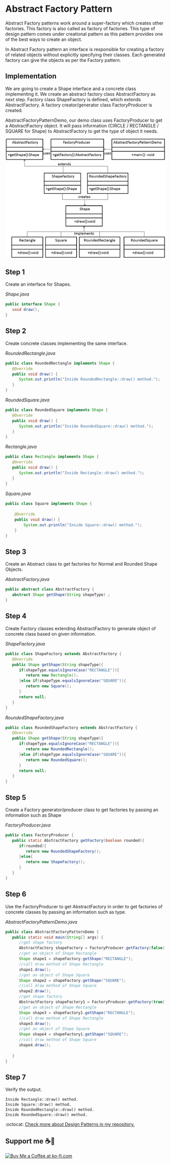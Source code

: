 # Abstract Factory Pattern

Abstract Factory patterns work around a super-factory which creates other factories. This factory is also called as factory of factories. This type of design pattern comes under creational pattern as this pattern provides one of the best ways to create an object.

In Abstract Factory pattern an interface is responsible for creating a factory of related objects without explicitly specifying their classes. Each generated factory can give the objects as per the Factory pattern.

## Implementation

We are going to create a Shape interface and a concrete class implementing it. We create an abstract factory class AbstractFactory as next step. Factory class ShapeFactory is defined, which extends AbstractFactory. A factory creator/generator class FactoryProducer is created.

AbstractFactoryPatternDemo, our demo class uses FactoryProducer to get a AbstractFactory object. It will pass information (CIRCLE / RECTANGLE / SQUARE for Shape) to AbstractFactory to get the type of object it needs.

![UML Diagram](abstractfactory_pattern_uml_diagram.jpg)

## Step 1

Create an interface for Shapes.

_Shape.java_

```java
public interface Shape {
   void draw();
}
```

## Step 2

Create concrete classes implementing the same interface.

_RoundedRectangle.java_

```java
public class RoundedRectangle implements Shape {
   @Override
   public void draw() {
      System.out.println("Inside RoundedRectangle::draw() method.");
   }
}
```

_RoundedSquare.java_

```java
public class RoundedSquare implements Shape {
   @Override
   public void draw() {
      System.out.println("Inside RoundedSquare::draw() method.");
   }
}
```

_Rectangle.java_

```java
public class Rectangle implements Shape {
   @Override
   public void draw() {
      System.out.println("Inside Rectangle::draw() method.");
   }
}
```

_Square.java_

```java
public class Square implements Shape {

    @Override
    public void draw() {
        System.out.println("Inside Square::draw() method.");
    }
}
```

## Step 3

Create an Abstract class to get factories for Normal and Rounded Shape Objects.

_AbstractFactory.java_

```java
public abstract class AbstractFactory {
   abstract Shape getShape(String shapeType) ;
}
```

## Step 4

Create Factory classes extending AbstractFactory to generate object of concrete class based on given information.

_ShapeFactory.java_

```java
public class ShapeFactory extends AbstractFactory {
   @Override
   public Shape getShape(String shapeType){
      if(shapeType.equalsIgnoreCase("RECTANGLE")){
         return new Rectangle();
      }else if(shapeType.equalsIgnoreCase("SQUARE")){
         return new Square();
      }
      return null;
   }
}
```

_RoundedShapeFactory.java_

```java
public class RoundedShapeFactory extends AbstractFactory {
   @Override
   public Shape getShape(String shapeType){
      if(shapeType.equalsIgnoreCase("RECTANGLE")){
         return new RoundedRectangle();
      }else if(shapeType.equalsIgnoreCase("SQUARE")){
         return new RoundedSquare();
      }
      return null;
   }
}
```

## Step 5

Create a Factory generator/producer class to get factories by passing an information such as Shape

_FactoryProducer.java_

```java
public class FactoryProducer {
   public static AbstractFactory getFactory(boolean rounded){
      if(rounded){
         return new RoundedShapeFactory();
      }else{
         return new ShapeFactory();
      }
   }
}
```

## Step 6

Use the FactoryProducer to get AbstractFactory in order to get factories of concrete classes by passing an information such as type.

_AbstractFactoryPatternDemo.java_

```java
public class AbstractFactoryPatternDemo {
   public static void main(String[] args) {
      //get shape factory
      AbstractFactory shapeFactory = FactoryProducer.getFactory(false);
      //get an object of Shape Rectangle
      Shape shape1 = shapeFactory.getShape("RECTANGLE");
      //call draw method of Shape Rectangle
      shape1.draw();
      //get an object of Shape Square
      Shape shape2 = shapeFactory.getShape("SQUARE");
      //call draw method of Shape Square
      shape2.draw();
      //get shape factory
      AbstractFactory shapeFactory1 = FactoryProducer.getFactory(true);
      //get an object of Shape Rectangle
      Shape shape3 = shapeFactory1.getShape("RECTANGLE");
      //call draw method of Shape Rectangle
      shape3.draw();
      //get an object of Shape Square
      Shape shape4 = shapeFactory1.getShape("SQUARE");
      //call draw method of Shape Square
      shape4.draw();

   }
}
```

## Step 7

Verify the output.

```
Inside Rectangle::draw() method.
Inside Square::draw() method.
Inside RoundedRectangle::draw() method.
Inside RoundedSquare::draw() method.
```

:octocat: [Check more about Design Patterns in my repository.](https://github.com/FernandoCalmet/Design-Patterns)

## Support me ☕💖

<a href='https://ko-fi.com/fernandocalmet' target='_blank'>
  <img height='36' style='border:0px;height:36px;' src='https://az743702.vo.msecnd.net/cdn/kofi3.png?v=2' border='0' alt='Buy Me a Coffee at ko-fi.com' />
</a>

